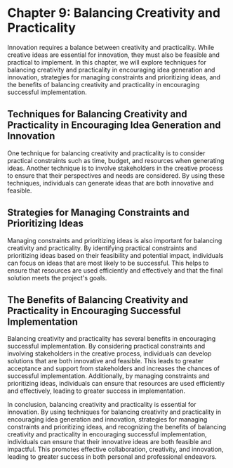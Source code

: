 Chapter 9: Balancing Creativity and Practicality
================================================

Innovation requires a balance between creativity and practicality. While creative ideas are essential for innovation, they must also be feasible and practical to implement. In this chapter, we will explore techniques for balancing creativity and practicality in encouraging idea generation and innovation, strategies for managing constraints and prioritizing ideas, and the benefits of balancing creativity and practicality in encouraging successful implementation.

Techniques for Balancing Creativity and Practicality in Encouraging Idea Generation and Innovation
--------------------------------------------------------------------------------------------------

One technique for balancing creativity and practicality is to consider practical constraints such as time, budget, and resources when generating ideas. Another technique is to involve stakeholders in the creative process to ensure that their perspectives and needs are considered. By using these techniques, individuals can generate ideas that are both innovative and feasible.

Strategies for Managing Constraints and Prioritizing Ideas
----------------------------------------------------------

Managing constraints and prioritizing ideas is also important for balancing creativity and practicality. By identifying practical constraints and prioritizing ideas based on their feasibility and potential impact, individuals can focus on ideas that are most likely to be successful. This helps to ensure that resources are used efficiently and effectively and that the final solution meets the project's goals.

The Benefits of Balancing Creativity and Practicality in Encouraging Successful Implementation
----------------------------------------------------------------------------------------------

Balancing creativity and practicality has several benefits in encouraging successful implementation. By considering practical constraints and involving stakeholders in the creative process, individuals can develop solutions that are both innovative and feasible. This leads to greater acceptance and support from stakeholders and increases the chances of successful implementation. Additionally, by managing constraints and prioritizing ideas, individuals can ensure that resources are used efficiently and effectively, leading to greater success in implementation.

In conclusion, balancing creativity and practicality is essential for innovation. By using techniques for balancing creativity and practicality in encouraging idea generation and innovation, strategies for managing constraints and prioritizing ideas, and recognizing the benefits of balancing creativity and practicality in encouraging successful implementation, individuals can ensure that their innovative ideas are both feasible and impactful. This promotes effective collaboration, creativity, and innovation, leading to greater success in both personal and professional endeavors.
